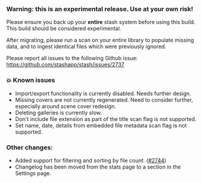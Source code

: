 ### **Warning:** this is an experimental release. Use at your own risk!

Please ensure you back up your **entire** stash system before using this build. This build should be considered experimental.

After migrating, please run a scan on your entire library to populate missing data, and to ingest identical files which were previously ignored.

Please report all issues to the following Github issue: https://github.com/stashapp/stash/issues/2737

### 💥 Known issues
* Import/export functionality is currently disabled. Needs further design.
* Missing covers are not currently regenerated. Need to consider further, especially around scene cover redesign.
* Deleting galleries is currently slow.
* Don't include file extension as part of the title scan flag is not supported.
* Set name, date, details from embedded file metadata scan flag is not supported.

### Other changes:

* Added support for filtering and sorting by file count. ([#2744](https://github.com/stashapp/stash/pull/2744))
* Changelog has been moved from the stats page to a section in the Settings page.